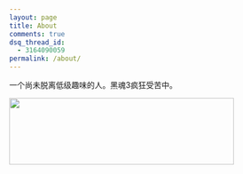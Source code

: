 ```yaml
---
layout: page
title: About
comments: true
dsq_thread_id:
  - 3164090059
permalink: /about/
---
```


一个尚未脱离低级趣味的人。黑魂3疯狂受苦中。

[<img src="http://card.psnprofiles.com/1/kyomanGCC.png" width="405" height="120" class="alignleft" />](http://psnprofiles.com/kyomanGCC)
